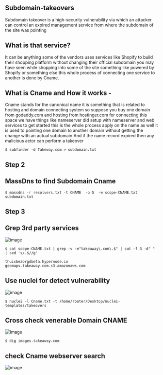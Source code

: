 ## Subdomain-takeovers

Subdomain takeover is a high-security vulnerability via which an attacker can control an expired management service from where the subdomain of the site was pointing

## What is that service?
It can be anything some of the vendors uses services like Shopify to build their shopping platform without changing their official subdomain you may have seen while shopping into some of the site something like powered by Shopify or something else this whole process of connecting one service to another is done by Cname.

## What is Cname and How it works -
Cname stands for the canonical name it is something that is related to hosting and domain connecting system so suppose you buy one domain from godaddy.com and hosting from hostinger.com for connecting this space we have things like nameserver did setup with nameserver and web services to get started this is the whole process apply on the name as well it is used to pointing one domain to another domain without getting the change with an actual subdomain.And if the name record expired then any malicious actor can perform a takeover
  ```                                                                                                                                                                                                                                           
$ subfinder -d Takeway.com > subdomain.txt
```

## Step 2
## MassDns to find Subdomain Cname

```
$ massdns -r resolvers.txt -t CNAME  -o S  -w scope-CNAME.txt subdomain.txt
```

## Step 3
## Grep 3rd party services 

![image](https://user-images.githubusercontent.com/94091556/210230175-e4572147-f579-4c31-bd7b-c34f1172d4dd.png)

   ```                                                                                                                                                                                                                                           
$ cat scope-CNAME.txt | grep -v -e"takeaway\.com\.$" | cut -f 3 -d" " | sed 's/.$//g' 

thuisbezorgdbeta.hypernode.io
geomaps.takeaway.com.s3.amazonaws.com
```

## Use nuclei for detect vulnerability


![image](https://user-images.githubusercontent.com/94091556/210229808-80e28302-8248-4598-b6d5-d08e220e580c.png)

   ```                                                                                                                                                                                                                                           
$ nuclei -l Cname.txt -t /home/rooter/Desktop/nuclei-templates/takeovers
```
## Cross check venerable Domain CNAME

![image](https://user-images.githubusercontent.com/94091556/210229908-7f4a8cad-752a-45ff-9f5a-bebeeec0fc14.png)

                                                                                
```
$ dig images.takeaway.com
```
## check Cname webserver search
![image](https://user-images.githubusercontent.com/94091556/210230072-ef4020a6-4813-4d21-a019-37d7f81be902.png)

